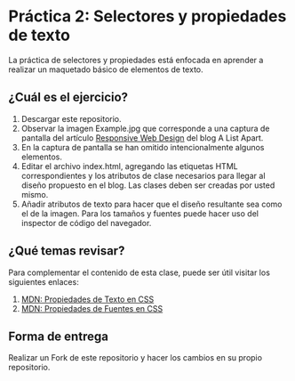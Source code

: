 # Práctica 2: Selectores y propiedades de texto
La práctica de selectores y propiedades está enfocada en aprender a realizar un maquetado básico de elementos de texto.

## ¿Cuál es el ejercicio?
1. Descargar este repositorio.
2. Observar la imagen Example.jpg que corresponde a una captura de pantalla del artículo [Responsive Web Design](https://alistapart.com/article/responsive-web-design) del blog A List Apart.
3. En la captura de pantalla se han omitido intencionalmente algunos elementos.
4. Editar el archivo index.html, agregando las etiquetas HTML correspondientes y los atributos de clase necesarios para llegar al diseño propuesto en el blog. Las clases deben ser creadas por usted mismo.
5. Añadir atributos de texto para hacer que el diseño resultante sea como el de la imagen. Para los tamaños y fuentes puede hacer uso del inspector de código del navegador.

## ¿Qué temas revisar?
Para complementar el contenido de esta clase, puede ser útil visitar los siguientes enlaces:

1. [MDN: Propiedades de Texto en CSS](https://developer.mozilla.org/es/docs/Web/CSS/Texto_CSS)
2. [MDN: Propiedades de Fuentes en CSS](https://developer.mozilla.org/es/docs/Web/CSS/CSS_Fonts)

## Forma de entrega
Realizar un Fork de este repositorio y hacer los cambios en su propio repositorio.